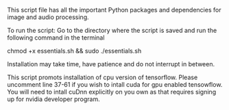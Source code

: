This script file has all the important Python packages and dependencies for image and audio processing.

To run the script: Go to the directory where the script is saved and run the following command in the terminal

chmod +x essentials.sh && sudo ./essentials.sh

Installation may take time, have patience and do not interrupt in between.

This script promots installation of cpu version of tensorflow. Please uncomment line 37-61 if you wish to intall cuda for gpu enabled tensowflow. You will need to intall cuDnn explicitly on you own as that requires signing up for nvidia developer program.  
